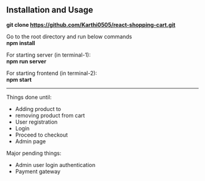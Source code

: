 

## Installation and Usage
**git clone https://github.com/Karthi0505/react-shopping-cart.git**

Go to the root directory and run below commands <br/>
**npm install**

For starting server (in terminal-1): <br/>
**npm run server**

For starting frontend (in terminal-2): <br/>
**npm start**

-------------------------------------------------

Things done until:
- Adding product to 
- removing product from cart
- User registration
- Login
- Proceed to checkout
- Admin page

Major pending things:
- Admin user login authentication
- Payment gateway
